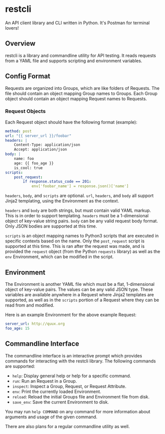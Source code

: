 # restcli
An API client library and CLI written in Python.
It's Postman for terminal lovers!

## Overview

restcli is a library and commandline utility for API testing. It reads requests
from a YAML file and supports scripting and environment variables.

## Config Format

Requests are organized into Groups, which are like folders of Requests. The file
should contain an object mapping Group names to Groups. Each Group object should
contain an object mapping Request names to Requests.

### Request Objects

Each Request object should have the following format (example):

```yaml
method: post
url: "{{ server_url }}/foobar"
headers: |
    Content-Type: application/json
    Accept: application/json
body: |
    name: foo
    age: {{ foo_age }}
    is_cool: true
scripts:
    post_request:
        if response.status_code == 201:
            env['foobar_name'] = response.json()['name']
```

`headers`, `body`, and `scripts` are optional. `url`, `headers`, and `body` all
support Jinja2 templating, using the Environment as the context.

`headers` and `body` are both strings, but must contain valid YAML markup.
This is in order to support templating. `headers` must be a 1-dimensional object
of key-value string pairs. `body` can be any valid request body format.
Only JSON bodies are supported at this time.

`scripts` is an object mapping names to Python3 scripts that are executed in
specific contexts based on the name. Only the `post_request` script is supported
at this time. This is ran after the request was made, and is provided the
`request` object (from the Python `requests` library) as well as the `env`
Environment, which can be modified in the script.

## Environment

The Environment is another YAML file which must be a flat, 1-dimensional object
of key-value pairs. The values can be any valid JSON type. These variables are
available anywhere in a Request where Jinja2 templates are supported, as well
as in the `scripts` portion of a Request where they can be read from and
modified.

Here is an example Environment for the above example Request:

```yaml
server_url: http://quux.org
foo_age: 15
```

## Commandline Interface

The commandline interface is an interactive prompt which provides commands for
interacting with the restcli library. The following commands are supported:

- `help`: Display general help or help for a specific command.
- `run`: Run an Request in a Group.
- `inspect`: Inspect a Group, Request, or Request Attribute.
- `env`: Print the currently loaded Environment.
- `reload`: Reload the initial Groups file and Environment file from disk.
- `save_env`: Save the current Environment to disk.

You may run `help COMMAND` on any command for more information about arguments
and usage of the given command.

There are also plans for a regular commandline utility as well.
